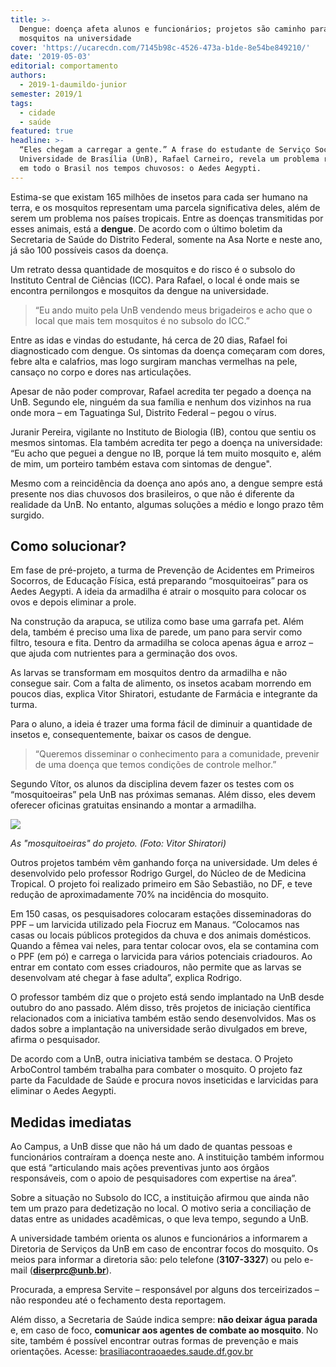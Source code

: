 ```yaml
---
title: >-
  Dengue: doença afeta alunos e funcionários; projetos são caminho para reduzir
  mosquitos na universidade
cover: 'https://ucarecdn.com/7145b98c-4526-473a-b1de-8e54be849210/'
date: '2019-05-03'
editorial: comportamento
authors:
  - 2019-1-daumildo-junior
semester: 2019/1
tags:
  - cidade
  - saúde
featured: true
headline: >-
  “Eles chegam a carregar a gente.” A frase do estudante de Serviço Social da
  Universidade de Brasília (UnB), Rafael Carneiro, revela um problema recorrente
  em todo o Brasil nos tempos chuvosos: o Aedes Aegypti.
---
```

Estima-se que existam 165 milhões de insetos para cada ser humano na terra, e os mosquitos representam uma parcela significativa deles, além de serem um problema nos países tropicais. Entre as doenças transmitidas por esses animais, está a **dengue**. De acordo com o último boletim da Secretaria de Saúde do Distrito Federal, somente na Asa Norte e neste ano, já são 100 possíveis casos da doença.

Um retrato dessa quantidade de mosquitos e do risco é o subsolo do Instituto Central de Ciências (ICC). Para Rafael, o local é onde mais se encontra pernilongos e mosquitos da dengue na universidade.

>  “Eu ando muito pela UnB vendendo meus brigadeiros e acho que o local que mais tem mosquitos é no subsolo do ICC.”

 Entre as idas e vindas do estudante, há cerca de 20 dias, Rafael foi diagnosticado com dengue. Os sintomas da doença começaram com dores, febre alta e calafrios, mas logo surgiram manchas vermelhas na pele, cansaço no corpo e dores nas articulações. 

Apesar de não poder comprovar, Rafael acredita ter pegado a doença na UnB. Segundo ele, ninguém da sua família e nenhum dos vizinhos na rua onde mora – em Taguatinga Sul, Distrito Federal –  pegou o vírus.

Juranir Pereira, vigilante no Instituto de Biologia (IB), contou que sentiu os mesmos sintomas. Ela também acredita ter pego a doença na universidade: “Eu acho que peguei a dengue no IB, porque lá tem muito mosquito e, além de mim, um porteiro também estava com sintomas de dengue".

Mesmo com a reincidência da doença ano após ano, a dengue sempre está presente nos dias chuvosos dos brasileiros, o que não é diferente da realidade da UnB. No entanto, algumas soluções a médio e longo prazo têm surgido. 

## Como solucionar?

Em fase de pré-projeto, a turma de Prevenção de Acidentes em Primeiros Socorros, de Educação Física, está preparando “mosquitoeiras” para os Aedes Aegypti. A ideia da armadilha é atrair o mosquito para colocar os ovos e depois eliminar a prole.

Na construção da arapuca, se utiliza como base uma garrafa pet. Além dela, também é preciso uma lixa de parede, um pano para servir como filtro, tesoura e fita. Dentro da armadilha se coloca apenas água e arroz – que ajuda com nutrientes para a germinação dos ovos.

As larvas se transformam em mosquitos dentro da armadilha e não consegue sair. Com a falta de alimento, os insetos acabam morrendo em poucos dias, explica Vitor Shiratori, estudante de Farmácia e integrante da turma.

Para o aluno, a ideia é trazer uma forma fácil de diminuir a quantidade de insetos e, consequentemente, baixar os casos de dengue. 

> “Queremos disseminar o conhecimento para a comunidade, prevenir de uma doença que temos condições de controle melhor.”

Segundo Vítor, os alunos da disciplina devem fazer os testes com os “mosquitoeiras” pela UnB nas próximas semanas. Além disso, eles devem oferecer oficinas gratuitas ensinando a montar a armadilha. 

![](https://ucarecdn.com/b58d3beb-8786-48b3-a504-1f42e4c098bd/)

_As "mosquitoeiras" do projeto. (Foto: Vitor Shiratori)_

Outros projetos também vêm ganhando força na universidade. Um deles é desenvolvido pelo professor Rodrigo Gurgel, do Núcleo de de Medicina Tropical. O projeto foi realizado primeiro em São Sebastião, no DF, e teve redução de aproximadamente 70% na incidência do mosquito.

Em 150 casas, os pesquisadores colocaram estações disseminadoras do PPF – um larvicida utilizado pela Fiocruz em Manaus. “Colocamos nas casas ou locais públicos protegidos da chuva e dos animais domésticos. Quando a fêmea vai neles, para tentar colocar ovos, ela se contamina com o PPF (em pó) e carrega o larvicida para vários potenciais criadouros. Ao entrar em contato com esses criadouros, não permite que as larvas se desenvolvam até chegar à fase adulta”, explica Rodrigo.

O professor também diz que o projeto está sendo implantado na UnB desde outubro do ano passado. Além disso, três projetos de iniciação científica relacionados com a iniciativa também estão sendo desenvolvidos. Mas os dados sobre a implantação na universidade serão divulgados em breve, afirma o pesquisador.

De acordo com a UnB, outra iniciativa também se destaca. O Projeto ArboControl também trabalha para combater o mosquito. O projeto faz parte da Faculdade de Saúde e procura novos inseticidas e larvicidas para eliminar o Aedes Aegypti.  

## Medidas imediatas

Ao Campus, a UnB disse que não há um dado de quantas pessoas e funcionários contraíram a doença neste ano. A instituição também informou que está “articulando mais ações preventivas junto aos órgãos responsáveis, com o apoio de pesquisadores com expertise na área”.

Sobre a situação no Subsolo do ICC, a instituição afirmou que ainda não tem um prazo para dedetização no local. O motivo seria a conciliação de datas entre as unidades acadêmicas, o que leva tempo, segundo a UnB.

A universidade também orienta os alunos e funcionários a informarem a Diretoria de Serviços da UnB em caso de encontrar focos do mosquito. Os meios para informar a diretoria são: pelo telefone (**3107-3327**) ou pelo e-mail (**diserprc@unb.br**).

Procurada, a empresa Servite – responsável por alguns dos terceirizados – não respondeu até o fechamento desta reportagem. 

Além disso, a Secretaria de Saúde indica sempre: **não deixar água parada** e, em caso de foco, **comunicar aos agentes de combate ao mosquito**. No site, também é possível encontrar outras formas de prevenção e mais orientações. Acesse: [brasiliacontraoaedes.saude.df.gov.br](http://brasiliacontraoaedes.saude.df.gov.br/2070/)
